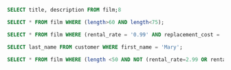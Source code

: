 ````sql
SELECT title, description FROM film;8
````
````sql
SELECT * FROM film WHERE (length>60 AND length<75);
````
````sql
SELECT * FROM film WHERE (rental_rate = '0.99' AND replacement_cost = '12.99' OR replacement_cost = '29.99' );
````
````sql
SELECT last_name FROM customer WHERE first_name = 'Mary';
````
````sql
SELECT * FROM film WHERE (length <50 AND NOT (rental_rate=2.99 OR rental_rate=4.99) );
````
